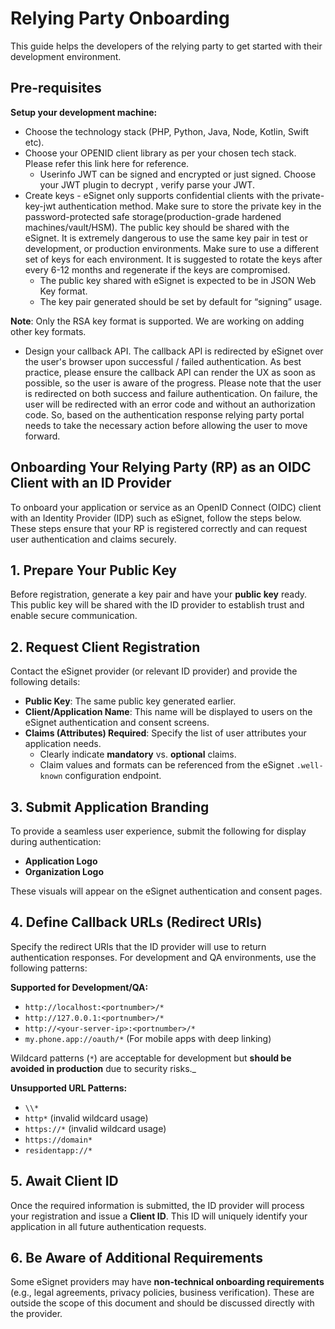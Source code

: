 # Relying Party Onboarding

This guide helps the developers of the relying party to get started with their development environment.

## Pre-requisites

**Setup your development machine:**

* Choose the technology stack (PHP, Python, Java, Node, Kotlin, Swift etc).
* Choose your OPENID client library as per your chosen tech stack. Please refer this link here for reference.
  * Userinfo JWT can be signed and encrypted or just signed. Choose your JWT plugin to decrypt , verify parse your JWT.
* Create keys - eSignet only supports confidential clients with the private-key-jwt authentication method. Make sure to store the private key in the password-protected safe storage(production-grade hardened machines/vault/HSM). The public key should be shared with the eSignet. It is extremely dangerous to use the same key pair in test or development, or production environments. Make sure to use a different set of keys for each environment. It is suggested to rotate the keys after every 6-12 months and regenerate if the keys are compromised.
  * The public key shared with eSignet is expected to be in JSON Web Key format.
  * The key pair generated should be set by default for “signing” usage.

**Note**: Only the RSA key format is supported. We are working on adding other key formats.

* Design your callback API. The callback API is redirected by eSignet over the user's browser upon successful / failed authentication. As best practice, please ensure the callback API can render the UX as soon as possible, so the user is aware of the progress. Please note that the user is redirected on both success and failure authentication. On failure, the user will be redirected with an error code and without an authorization code. So, based on the authentication response relying party portal needs to take the necessary action before allowing the user to move forward.

## Onboarding Your Relying Party (RP) as an OIDC Client with an ID Provider

To onboard your application or service as an OpenID Connect (OIDC) client with an Identity Provider (IDP) such as eSignet, follow the steps below. These steps ensure that your RP is registered correctly and can request user authentication and claims securely.

## 1. Prepare Your Public Key

Before registration, generate a key pair and have your **public key** ready. This public key will be shared with the ID provider to establish trust and enable secure communication.

## 2. Request Client Registration

Contact the eSignet provider (or relevant ID provider) and provide the following details:

* **Public Key**: The same public key generated earlier.
* **Client/Application Name**: This name will be displayed to users on the eSignet authentication and consent screens.
* **Claims (Attributes) Required**: Specify the list of user attributes your application needs.
  * Clearly indicate **mandatory** vs. **optional** claims.
  * Claim values and formats can be referenced from the eSignet `.well-known` configuration endpoint.

## 3. Submit Application Branding

To provide a seamless user experience, submit the following for display during authentication:

* **Application Logo**
* **Organization Logo**

These visuals will appear on the eSignet authentication and consent pages.

## 4. Define Callback URLs (Redirect URIs)

Specify the redirect URIs that the ID provider will use to return authentication responses. For development and QA environments, use the following patterns:

**Supported for Development/QA:**

* `http://localhost:<portnumber>/*`
* `http://127.0.0.1:<portnumber>/*`
* `http://<your-server-ip>:<portnumber>/*`
* `my.phone.app://oauth/*` (For mobile apps with deep linking)

Wildcard patterns (_`*`_) are acceptable for development but **should be avoided in production** due to security risks.\_

**Unsupported URL Patterns:**

* `\\*`
* `http*` (invalid wildcard usage)
* `https://*` (invalid wildcard usage)
* `https://domain*`
* `residentapp://*`

## 5. Await Client ID

Once the required information is submitted, the ID provider will process your registration and issue a **Client ID**. This ID will uniquely identify your application in all future authentication requests.

## 6. Be Aware of Additional Requirements

Some eSignet providers may have **non-technical onboarding requirements** (e.g., legal agreements, privacy policies, business verification). These are outside the scope of this document and should be discussed directly with the provider.
